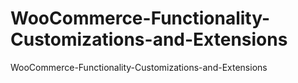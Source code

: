 # WooCommerce-Functionality-Customizations-and-Extensions
WooCommerce-Functionality-Customizations-and-Extensions
